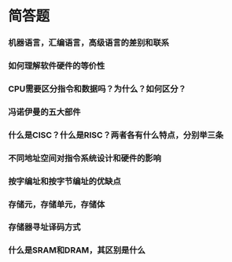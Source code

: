 # 简答题

### 机器语言，汇编语言，高级语言的差别和联系

### 如何理解软件硬件的等价性

### CPU需要区分指令和数据吗？为什么？如何区分？

### 冯诺伊曼的五大部件

### 什么是CISC？什么是RISC？两者各有什么特点，分别举三条



### 不同地址空间对指令系统设计和硬件的影响

### 按字编址和按字节编址的优缺点

### 存储元，存储单元，存储体

### 存储器寻址译码方式

### 什么是SRAM和DRAM，其区别是什么

